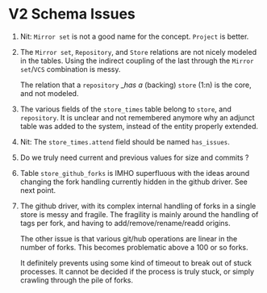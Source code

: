 
# V2 Schema Issues

  1. Nit: `Mirror set` is not a good name for the concept. `Project` is better.

  2. The `Mirror set`, `Repository`, and `Store` relations are not
     nicely modeled in the tables. Using the indirect coupling of the
     last through the `Mirror set`/`VCS` combination is messy.

     The relation that a `repository` __has a_ (backing) `store` (1:n)
     is the core, and not modeled.

  3. The various fields of the `store_times` table belong to `store`,
     and `repository`. It is unclear and not remembered anymore why an
     adjunct table was added to the system, instead of the entity
     properly extended.

  4. Nit: The `store_times.attend` field should be named `has_issues`.

  5. Do we truly need current and previous values for size and commits ?

  6. Table `store_github_forks` is IMHO superfluous with the ideas
     around changing the fork handling currently hidden in the github
     driver. See next point.

  7. The github driver, with its complex internal handling of forks in
     a single store is messy and fragile. The fragility is mainly
     around the handling of tags per fork, and having to
     add/remove/rename/readd origins.

     The other issue is that various git/hub operations are linear in
     the number of forks. This becomes problematic above a 100 or so forks.

     It definitely prevents using some kind of timeout to break out of
     stuck processes. It cannot be decided if the process is truly
     stuck, or simply crawling through the pile of forks.
